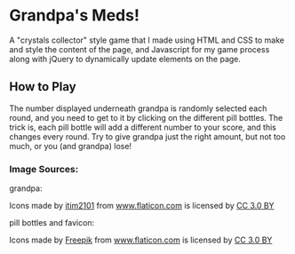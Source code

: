 Grandpa's Meds!
============================================
A "crystals collector" style game that I made using HTML and CSS to make and style the content of the page, and Javascript for my game process along with jQuery to dynamically update elements on the page.  

## How to Play
The number displayed underneath grandpa is randomly selected each round, and you need to get to it by clicking on the different pill bottles. The trick is, each pill bottle will add a different number to your score, and this changes every round. Try to give grandpa just the right amount, but not too much, or you (and grandpa) lose!


### Image Sources: 

grandpa: <div>Icons made by <a href="https://www.flaticon.com/authors/itim2101" title="itim2101">itim2101</a> from <a href="https://www.flaticon.com/" 			    title="Flaticon">www.flaticon.com</a> is licensed by <a href="http://creativecommons.org/licenses/by/3.0/" 			    title="Creative Commons BY 3.0" target="_blank">CC 3.0 BY</a></div>

pill bottles and favicon: <div>Icons made by <a href="https://www.freepik.com/" title="Freepik">Freepik</a> from <a href="https://www.flaticon.com/" 			    title="Flaticon">www.flaticon.com</a> is licensed by <a href="http://creativecommons.org/licenses/by/3.0/" 			    title="Creative Commons BY 3.0" target="_blank">CC 3.0 BY</a></div>

